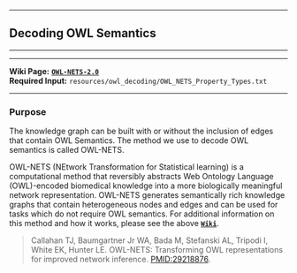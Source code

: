***
## Decoding OWL Semantics    
***
***

**Wiki Page:** **[`OWL-NETS-2.0`](https://github.com/callahantiff/PheKnowLator/wiki/OWL-NETS-2.0)**  
**Required Input:** `resources/owl_decoding/OWL_NETS_Property_Types.txt`
____

### Purpose
The knowledge graph can be built with or without the inclusion of edges that contain OWL Semantics. The method we use to decode OWL semantics is called OWL-NETS. 

OWL-NETS (NEtwork Transformation for Statistical learning) is a computational method that reversibly abstracts Web 
Ontology Language (OWL)-encoded biomedical knowledge into a more biologically meaningful network representation. 
OWL-NETS generates semantically rich knowledge graphs that contain heterogeneous nodes and edges and can be used for 
tasks which do not require OWL semantics. For additional information on this method and how it works, please see the 
above **[`Wiki`](https://github.com/callahantiff/PheKnowLator/wiki/OWL-NETS-2.0)**.
 
> Callahan TJ, Baumgartner Jr WA, Bada M, Stefanski AL, Tripodi I, White EK, Hunter LE. OWL-NETS: Transforming OWL representations for improved network inference. [PMID:29218876](https://www.ncbi.nlm.nih.gov/pmc/articles/PMC5737627/).
